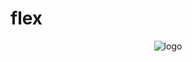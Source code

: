 # flex

<p align="center">
<img align="center" src="https://stickerboom.ru/files/2015/06/15/3036x845a-300x220.png" alt="logo"/>
</p>
